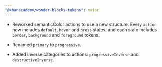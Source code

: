 ```yaml
---
"@khanacademy/wonder-blocks-tokens": major
---
```


- Reworked semanticColor actions to use a new structure. Every `action` now includes `default`, `hover` and `press` states, and each state includes `border`, `background` and `foreground` tokens.

- Renamed `primary` to `progressive`.

- Added inverse categories to actions: `progressiveInverse` and  `destructiveInverse`.
